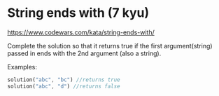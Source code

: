 # String ends with (7 kyu)

https://www.codewars.com/kata/string-ends-with/

Complete the solution so that it returns true if the first argument(string) passed in ends with the 2nd argument (also a string).

Examples:

```rust
solution("abc", "bc") //returns true
solution("abc", "d") //returns false
```
